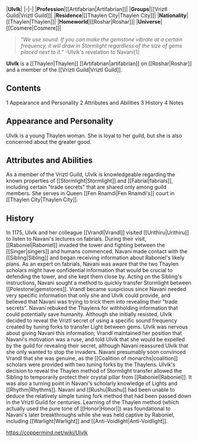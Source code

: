 |**Ulvlk**|
|-|-|
|**Profession**|[[Artifabrian\|Artifabrian]]|
|**Groups**|[[Vriztl Guild\|Vriztl Guild]]|
|**Residence**|[[Thaylen City\|Thaylen City]]|
|**Nationality**|[[Thaylen\|Thaylen]]|
|**Homeworld**|[[Roshar\|Roshar]]|
|**Universe**|[[Cosmere\|Cosmere]]|

>“*We use sound. If you can make the gemstone vibrate at a certain frequency, it will draw in Stormlight regardless of the size of gems placed next to it.*”
\-Ulvlk's revelation to Navani[1]


**Ulvlk** is a [[Thaylen\|Thaylen]] [[Artifabrian\|artifabrian]] on [[Roshar\|Roshar]] and a member of the [[Vriztl Guild\|Vriztl Guild]].

## Contents

1 Appearance and Personality
2 Attributes and Abilities
3 History
4 Notes


## Appearance and Personality
Ulvlk is a young Thaylen woman. She is loyal to her guild, but she is also concerned about the greater good.

## Attributes and Abilities
As a member of the Vriztl Guild, Ulvlk is knowledgeable regarding the known properties of [[Stormlight\|Stormlight]] and [[Fabrial\|fabrials]], including certain "trade secrets" that are shared only among guild members. She serves in Queen [[Fen Rnamdi\|Fen Rnamdi's]] court in [[Thaylen City\|Thaylen City]].

## History
In 1175, Ulvlk and her colleague [[Vrandl\|Vrandl]] visited [[Urithiru\|Urithiru]] to listen to Navani's lectures on fabrials. During their visit, [[Raboniel\|Raboniel]] invaded the tower and fighting between the [[Singer\|singers]] and humans commenced. Navani made contact with the [[Sibling\|Sibling]] and began receiving information about Raboniel's likely plans. As an expert on fabrials, Navani was aware that the two Thaylen scholars might have confidential information that would be crucial to defending the tower, and she kept them close by.
Acting on the Sibling's instructions, Navani sought a method to quickly transfer Stormlight between [[Polestone\|gemstones]]. Vrandl became suspicious since Navani needed very specific information that only she and Ulvlk could provide, and believed that Navani was trying to trick them into revealing their "trade secrets". Navani rebuked the Thaylens for withholding information that could potentially save humanity. Although she initially resisted, Ulvlk decided to reveal the Vriztl secret of using a specific sound frequency created by tuning forks to transfer Light between gems. Ulvlk was nervous about giving Navani this information; Vrandl maintained her position that Navani's motivation was a ruse, and told Ulvlk that she would be expelled by the guild for revealing their secret, although Navani reassured Ulvlk that she only wanted to stop the invaders. Navani presumably soon convinced Vrandl that she was genuine, as the [[Coalition of monarchs\|coalition]] scholars were provided with two tuning forks by the Thaylens.
Ulvlk's decision to reveal the Thaylen method of Stormlight transfer allowed the Sibling to temporarily protect their crystal pillar from [[Raboniel\|Raboniel]]. It was also a turning point in Navani's scholarly knowledge of Lights and [[Rhythm\|Rhythms]]. Navani and [[Rushu\|Rushu]] had been unable to deduce the relatively simple tuning fork method that had been passed down in the Vriztl Guild for centuries. Learning of the Thaylen method (which actually used the pure tone of [[Honor\|Honor]]) was foundational to Navani's later breakthroughs while she was held captive by Raboniel, including [[Warlight\|Warlight]] and [[Anti-Voidlight\|Anti-Voidlight]].



https://coppermind.net/wiki/Ulvlk
